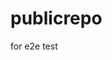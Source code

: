 # publicrepo
for e2e test










































































































































































































































































































































































































































































































































































































































































































































































































































































































































































































































































































































































































































































































































































































































































































































